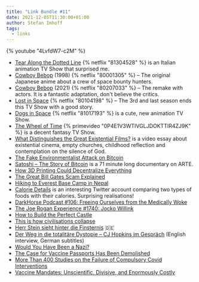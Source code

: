 ```yaml
---
title: "Link Bundle #11"
date: 2021-12-05T11:30:00+01:00
author: Stefan Imhoff
tags:
  - links
---
```


{% youtube "4LvfdW7-c2M" %}

- [Tear Along the Dotted Line](https://www.themoviedb.org/tv/135918-strappare-lungo-i-bordi) {% netflix "81304528" %} is an Italian animation TV Show that surprised me.
- [Cowboy Bebop](https://www.themoviedb.org/tv/30991-cowboy-bebop) (1998) {% netflix "80001305" %} – The original Japanese anime about a crew of space bounty hunters.
- [Cowboy Bebop](https://www.themoviedb.org/tv/84469-cowboy-bebop) (2021) {% netflix "80207033" %} – The remake with actors. It is a fantastic adaptation, don't believe the critics.
- [Lost in Space](https://www.themoviedb.org/tv/75758-lost-in-space) {% netflix "80104198" %} – The 3rd and last season ends this TV Show with a good story.
- [Dogs in Space](https://www.themoviedb.org/tv/136752-dogs-in-space) {% netflix "81017193" %} is a cute, new animation TV Show.
- [The Wheel of Time](https://www.themoviedb.org/tv/71914-the-wheel-of-time) {% primevideo "0P4E1V3WTIVGLJDOKTTIR4ZJ9K" %} is a decent fantasy TV Show.
- [What Distinguishes the Great Existential Films?](https://youtu.be/SNyoUCdQog8) is a video essay about existential cinema, empty churches, childhood reflection and contemplation on the silence of God.
- [The Fake Environmentalist Attack on Bitcoin](https://youtu.be/nvtGQ-7O1Tw)
- [Satoshi – The Story of Bitcoin](https://www.arte.tv/en/videos/RC-021581/satoshi/) is a 71 minute long documentary on ARTE.
- [How 3D Printing Could Decentralize Everything](https://youtu.be/APyQddFHaXs)
- [The Great Bill Gates Scam Explained](https://youtu.be/x80EbmX5xys)
- [Hiking to Everest Base Camp in Nepal](https://youtu.be/GoMPDzt2LGE)
- [Calorie Details](https://twitter.com/Nutriti8n) is an interesting Twitter account comparing two types of foods with their calories. Surprising realisations!
- [DarkHorse Podcast #106: Freeing Ourselves from the Medically Woke](https://odysee.com/@BretWeinstein:f/EvoLens106:a)
- [The Joe Rogan Experience #1740: Jocko Willink](https://open.spotify.com/episode/1utiTB2HB5GGnYGX3gtgTP)
- [How to Build the Perfect Castle](https://youtu.be/Syjg6PHYFBo)
- [This is how civilisations collapse](https://unherd.com/2021/11/this-is-how-civilisations-collapse/)
- [Herr Stein sieht hinter die Finsternis](https://unbesorgt.de/herr-stein-sieht-hinter-die-finsternis/) 🇩🇪
- [Der Weg in die totalitäre Dystopie – CJ Hopkins im Gespräch](https://youtu.be/4LvfdW7-c2M) (English interview, German subtitles)
- [Would You Have Been a Nazi?](https://youtu.be/YJhCHpG6TZg)
- [The Case for Vaccine Passports Has Been Demolished](https://youtu.be/YJhCHpG6TZg)
- [More Than 400 Studies on the Failure of Compulsory Covid Interventions](https://brownstone.org/articles/more-than-400-studies-on-the-failure-of-compulsory-covid-interventions/)
- [Vaccine Mandates: Unscientific, Divisive, and Enormously Costly](https://brownstone.org/articles/vaccine-mandates-unscientific-divisive-and-enormously-costly/)
